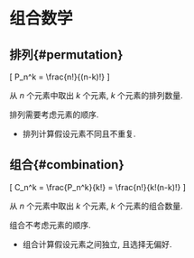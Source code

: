 # 组合数学

## 排列{#permutation}

\[
    P_n^k = \frac{n!}{(n-k)!}
\]

从 $n$ 个元素中取出 $k$ 个元素, $k$ 个元素的排列数量.

排列需要考虑元素的顺序.

- 排列计算假设元素不同且不重复.

## 组合{#combination}

\[
    C_n^k = \frac{P_n^k}{k!} = \frac{n!}{k!(n-k)!}
\]

从 $n$ 个元素中取出 $k$ 个元素, $k$ 个元素的组合数量.

组合不考虑元素的顺序.

- 组合计算假设元素之间独立, 且选择无偏好.